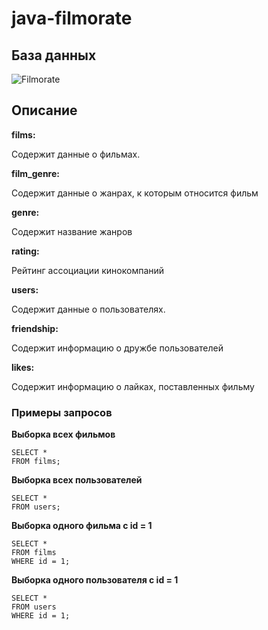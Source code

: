 # java-filmorate
## База данных

![Filmorate](https://user-images.githubusercontent.com/73616471/232525668-fda3667a-96d1-433d-a6f3-2c0a1e4379da.png)

## Описание

**films:**

Содержит данные о фильмах.

**film_genre:**

Содержит данные о жанрах, к которым относится фильм

**genre:**

Содержит название жанров

**rating:**

Рейтинг ассоциации кинокомпаний

**users:**

Содержит данные о пользователях.

**friendship:**

Содержит информацию о дружбе пользователей

**likes:**

Содержит информацию о лайках, поставленных фильму

### Примеры запросов

**Выборка всех фильмов**

```
SELECT * 
FROM films;
```

**Выборка всех пользователей**

```
SELECT *
FROM users;
```

**Выборка одного фильма с id = 1**

```
SELECT *
FROM films
WHERE id = 1;
```
**Выборка одного пользователя с id = 1**

```
SELECT * 
FROM users
WHERE id = 1;
```
